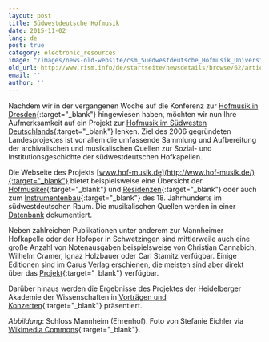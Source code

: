 ```yaml
---
layout: post
title: Südwestdeutsche Hofmusik
date: 2015-11-02
lang: de
post: true
category: electronic_resources
image: "/images/news-old-website/csm_Suedwestdeutsche_Hofmusik_Universitaet_Mannheim_Schloss_Ehrenhof_44e230d082.jpg"
old_url: http://www.rism.info/de/startseite/newsdetails/browse/62/article/64/music-in-southwest-german-courts.html
email: ''
author: ''
---
```



Nachdem wir in der vergangenen Woche auf die Konferenz zur [Hofmusik in Dresden](/events/2015/10/28/collecting--performing--exploring-dresdens.html){:target="_blank"} hingewiesen haben, möchten wir nun Ihre Aufmerksamkeit auf ein Projekt zur [Hofmusik im Südwesten Deutschlands](http://www.hof-musik.de/){:target="_blank"} lenken. Ziel des 2006 gegründeten Landesprojektes ist vor allem die umfassende Sammlung und Aufbereitung der archivalischen und musikalischen Quellen zur Sozial- und Institutionsgeschichte der südwestdeutschen Hofkapellen.



Die Webseite des Projekts [www.hof-musik.de](http://www.hof-musik.de/){:target="_blank"} bietet beispielsweise eine Übersicht der [Hofmusiker](http://www.hof-musik.de/html/a_hofmusiker.html){:target="_blank"} und [Residenzen](http://www.hof-musik.de/html/residenzen.html){:target="_blank"} oder auch zum [Instrumentenbau](http://www.hof-musik.de/html/instrumentenbau.html){:target="_blank"} des 18. Jahrhunderts im südwestdeutschen Raum. Die musikalischen Quellen werden in einer [Datenbank](http://www.haw.uni-heidelberg.de/forschung/forschungsstellen/hofmusik/hofmusik-noten.de.html "external-link-new-window") dokumentiert.



Neben zahlreichen Publikationen unter anderem zur Mannheimer Hofkapelle oder der Hofoper in Schwetzingen sind mittlerweile auch eine große Anzahl von Notenausgaben beispielsweise von Christian Cannabich, Wilhelm Cramer, Ignaz Holzbauer oder Carl Stamitz verfügbar. Einige Editionen sind im Carus Verlag erschienen, die meisten sind aber direkt über das [Projekt](http://www.hof-musik.de/html/notenausgaben.html){:target="_blank"} verfügbar.



Darüber hinaus werden die Ergebnisse des Projektes der Heidelberger Akademie der Wissenschaften in [Vorträgen und Konzerten](http://www.hof-musik.de/html/veranstaltungen.html){:target="_blank"} präsentiert.

_Abbildung_: Schloss Mannheim (Ehrenhof). Foto von Stefanie Eichler via [Wikimedia Commons](https://commons.wikimedia.org/wiki/File:Universitaet_Mannheim_Schloss_Ehrenhof.jpg){:target="_blank"}.

<script type="text/javascript">var switchTo5x=true;</script><script type="text/javascript" src="http://w.sharethis.com/button/buttons.js"></script><script type="text/javascript">stLight.options({publisher: "9b601438-1ce1-49d8-bfd7-9cff5df54c17", doNotHash: false, doNotCopy: false, hashAddressBar: false});</script>